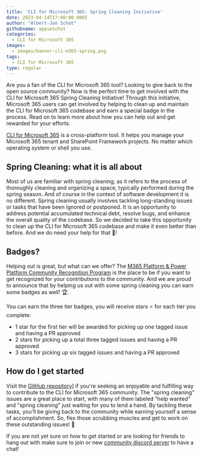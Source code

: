 ```yaml
---
title: 'CLI for Microsoft 365: Spring Cleaning Initiative'
date: 2023-04-14T17:00:00.000Z
author: "Albert-Jan Schot"
githubname: appieschot
categories:
  - CLI for Microsoft 365
images:
  - images/banner-cli-m365-spring.png
tags:
  - CLI for Microsoft 365
type: regular
---
```


Are you a fan of the CLI for Microsoft 365 tool? Looking to give back to the open source community? Now is the perfect time to get involved with the CLI for Microsoft 365 Spring Cleaning Initiative! Through this initiative, Microsoft 365 users can get involved by helping to clean up and maintain the CLI for Microsoft 365 codebase and earn a special badge in the process. Read on to learn more about how you can help out and get rewarded for your efforts.

[CLI for Microsoft 365](https://aka.ms/cli-m365) is a cross-platform tool. It helps you manage your Microsoft 365 tenant and SharePoint Framework projects. No matter which operating system or shell you use.

## Spring Cleaning: what it is all about

Most of us are familiar with spring cleaning; as it refers to the process of thoroughly cleaning and organizing a space, typically performed during the spring season. And of course in the context of software development it is no different. Spring cleaning usually involves tackling long-standing issues or tasks that have been ignored or postponed. It is an opportunity to address potential accumulated technical debt, resolve bugs, and enhance the overall quality of the codebase. So we decided to take this opportunity to clean up the CLI for Microsoft 365 codebase and make it even better than before. And we do need your help for that 🧼!

## Badges?

Helping out is great, but what can we offer? The [M365 Platform & Power Platform Community Recognition Program](https://pnp.github.io/recognitionprogram/) is the place to be if you want to get recognized for your contributions to the community. And we are proud to announce that by helping us out with some spring cleaning you can earn some badges as well! 🏆.

You can earn the three tier badges, you will receive stars ⭐ for each tier you complete:

- 1 star for the first tier will be awarded for picking up one tagged issue and having a PR approved
- 2 stars for picking up a total three tagged issues and having a PR approved
- 3 stars for picking up six tagged issues and having a PR approved

## How do I get started

Visit the [GitHub repository](https://github.com/pnp/cli-microsoft365/issues?q=is%3Aopen+label%3A%22spring+cleaning%22+label%3A%22help+wanted%22+)] if you're seeking an enjoyable and fulfilling way to contribute to the CLI for Microsoft 365 community. The "spring cleaning" issues are a great place to start, with many of them labeled "help wanted" and "spring cleaning" just waiting for you to lend a hand. By tackling these tasks, you'll be giving back to the community while earning yourself a sense of accomplishment. So, flex those scrubbing muscles and get to work on these outstanding issues! 💪

If you are not yet sure on how to get started or are looking for friends to hang out with make sure to join or new [community discord server](https://aka.ms/cli-m365/discord) to have a chat!
